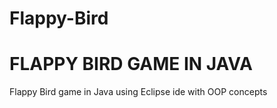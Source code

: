 # Flappy-Bird
<h1>FLAPPY BIRD GAME IN JAVA</h1>
Flappy Bird game in Java using Eclipse ide with OOP concepts
